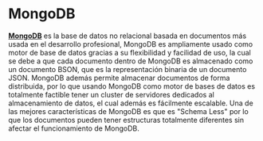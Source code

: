 # MongoDB

[**MongoDB**](https://www.mongodb.com/2) es la base de datos no relacional basada en documentos más usada en el desarrollo profesional, MongoDB es ampliamente usado como motor de base de datos gracias a su flexibilidad y facilidad de uso, la cual se debe a que cada documento dentro de MongoDB es almacenado como un documento BSON, que es la representación binaria de un documento JSON. MongoDB además permite almacenar documentos de forma distribuida, por lo que usando MongoDB como motor de bases de datos es totalmente factible tener un cluster de servidores dedicados al almacenamiento de datos, el cual además es fácilmente escalable. Una de las mejores características de MongoDB es que es "Schema Less" por lo que los documentos pueden tener estructuras totalmente diferentes sin afectar el funcionamiento de MongoDB.
